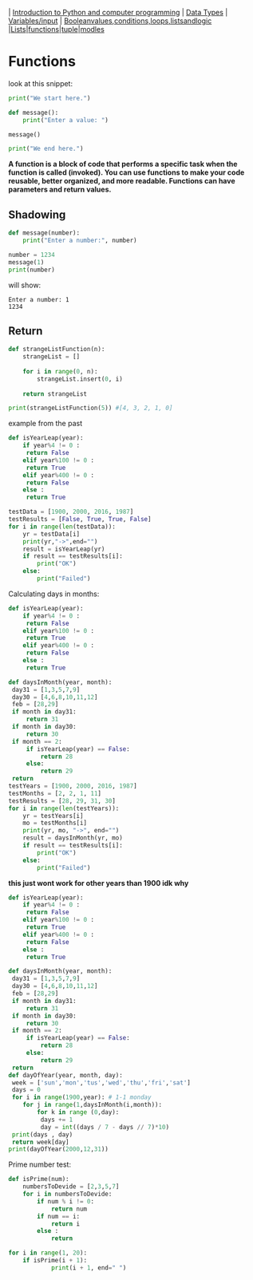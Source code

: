 | [Introduction to Python and computer programming](python_1.md)  | [Data Types](python_2.md)   | [Variables/input](python_3.md) | [Booleanvalues,conditions,loops,listsandlogic](python_4.md) |[Lists](python_5.md)|[functions](python_6.md)|[tuple](python_7.md)|[modles](python_8.md)
# Functions

look at this snippet:

```python
print("We start here.")

def message():
    print("Enter a value: ")

message()

print("We end here.")
```

**A function is a block of code that performs a specific task when the function is called (invoked). You can use functions to make your code reusable, better organized, and more readable. Functions can have parameters and return values.**

## Shadowing

```python
def message(number):
    print("Enter a number:", number)

number = 1234
message(1)
print(number)
```

will show:

```
Enter a number: 1
1234
```

## Return 

```python
def strangeListFunction(n):
    strangeList = []
    
    for i in range(0, n):
        strangeList.insert(0, i)
    
    return strangeList

print(strangeListFunction(5)) #[4, 3, 2, 1, 0]
```

example from the past 
```python
def isYearLeap(year):
    if year%4 != 0 :
     return False
    elif year%100 != 0 :
     return True
    elif year%400 != 0 :
     return False
    else :
     return True

testData = [1900, 2000, 2016, 1987]
testResults = [False, True, True, False]
for i in range(len(testData)):
	yr = testData[i]
	print(yr,"->",end="")
	result = isYearLeap(yr)
	if result == testResults[i]:
		print("OK")
	else:
		print("Failed")
```

Calculating days in months:
```python
def isYearLeap(year):
    if year%4 != 0 :
     return False
    elif year%100 != 0 :
     return True
    elif year%400 != 0 :
     return False
    else :
     return True

def daysInMonth(year, month):
 day31 = [1,3,5,7,9]
 day30 = [4,6,8,10,11,12]
 feb = [28,29]
 if month in day31:
     return 31
 if month in day30:
     return 30
 if month == 2:
     if isYearLeap(year) == False:
         return 28
     else:
         return 29
 return
testYears = [1900, 2000, 2016, 1987]
testMonths = [2, 2, 1, 11]
testResults = [28, 29, 31, 30]
for i in range(len(testYears)):
	yr = testYears[i]
	mo = testMonths[i]
	print(yr, mo, "->", end="")
	result = daysInMonth(yr, mo)
	if result == testResults[i]:
		print("OK")
	else:
		print("Failed")
```
**this just wont work for other years than 1900 idk why**
```python
def isYearLeap(year):
    if year%4 != 0 :
     return False
    elif year%100 != 0 :
     return True
    elif year%400 != 0 :
     return False
    else :
     return True

def daysInMonth(year, month):
 day31 = [1,3,5,7,9]
 day30 = [4,6,8,10,11,12]
 feb = [28,29]
 if month in day31:
     return 31
 if month in day30:
     return 30
 if month == 2:
     if isYearLeap(year) == False:
         return 28
     else:
         return 29
 return
def dayOfYear(year, month, day):
 week = ['sun','mon','tus','wed','thu','fri','sat']
 days = 0
 for i in range(1900,year): # 1-1 monday
    for j in range(1,daysInMonth(i,month)):
        for k in range (0,day):
         days += 1
         day = int((days / 7 - days // 7)*10)
 print(days , day)
 return week[day]
print(dayOfYear(2000,12,31))
```
Prime number test:

```python
def isPrime(num):
    numbersToDevide = [2,3,5,7]
    for i in numbersToDevide:
        if num % i != 0:
            return num
        if num == i:
            return i
        else :
            return 

for i in range(1, 20):
	if isPrime(i + 1):
			print(i + 1, end=" ")

```